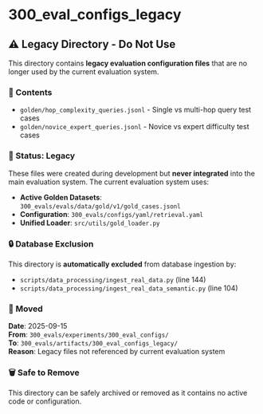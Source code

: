 # 300_eval_configs_legacy

## ⚠️ Legacy Directory - Do Not Use

This directory contains **legacy evaluation configuration files** that are no longer used by the current evaluation system.

### 📁 Contents

- `golden/hop_complexity_queries.jsonl` - Single vs multi-hop query test cases
- `golden/novice_expert_queries.jsonl` - Novice vs expert difficulty test cases

### 🚫 Status: Legacy

These files were created during development but **never integrated** into the main evaluation system. The current evaluation system uses:

- **Active Golden Datasets**: `300_evals/evals/data/gold/v1/gold_cases.jsonl`
- **Configuration**: `300_evals/configs/yaml/retrieval.yaml`
- **Unified Loader**: `src/utils/gold_loader.py`

### 🔒 Database Exclusion

This directory is **automatically excluded** from database ingestion by:
- `scripts/data_processing/ingest_real_data.py` (line 144)
- `scripts/data_processing/ingest_real_data_semantic.py` (line 104)

### 📅 Moved

**Date**: 2025-09-15  
**From**: `300_evals/experiments/300_eval_configs/`  
**To**: `300_evals/artifacts/300_eval_configs_legacy/`  
**Reason**: Legacy files not referenced by current evaluation system

### 🗑️ Safe to Remove

This directory can be safely archived or removed as it contains no active code or configuration.
